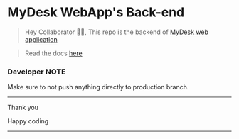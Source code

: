# MyDesk WebApp's Back-end

> Hey Collaborator 🙋‍♂️, This repo is the backend of [MyDesk web application](http://3.6.20.132:80/)

> Read the docs [here](http://3.6.20.132:80/swagger/)
 

### Developer NOTE

Make sure to not push anything directly to production branch.


---

Thank you

Happy coding

---
